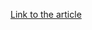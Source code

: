 [Link to the article](https://blog.malwarebytes.com/threat-analysis/2015/11/a-technical-look-at-dyreza/)
